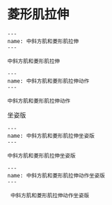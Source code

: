 # 菱形肌拉伸

```{figure} assets/img/2022-01-17-11-25-01.png
---
name: 中斜方肌和菱形肌拉伸
---

中斜方肌和菱形肌拉伸
```

```{figure} assets/img/2022-01-17-11-25-56.png
---
name: 中斜方肌和菱形肌拉伸动作
---

中斜方肌和菱形肌拉伸动作
```

坐姿版

```{figure} assets/img/2022-01-17-11-27-24.png
---
name: 中斜方肌和菱形肌拉伸坐姿版
---

中斜方肌和菱形肌拉伸坐姿版
```

```{figure} assets/img/2022-01-17-11-28-09.png
---
name: 中斜方肌和菱形肌拉伸动作坐姿版
---

 中斜方肌和菱形肌拉伸动作坐姿版
```